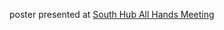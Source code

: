 poster presented at [South Hub All Hands Meeting ](https://southbigdatahub.org/calendar/2019allhands/)

